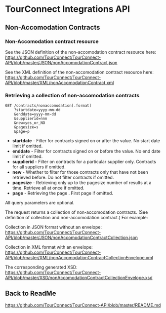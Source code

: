 TourConnect Integrations API
=============================

## Non-Accomodation Contracts

### Non-Accomodation contract resource

See the JSON definition of the non-accomodation contract resource here:
https://github.com/TourConnect/TourConnect-API/blob/master/JSON/nonAccomodationContract.json

See the XML definition of the non-accomodation contract resource here:
https://github.com/TourConnect/TourConnect-API/blob/master/XML/nonAccomodationContract.xml

### Retrieving a collection of non-accomodation contracts

```
GET /contracts/nonaccomodation[.format]
	?startdate=yyyy-mm-dd
	&enddate=yyyy-mm-dd
	&supplierid=nnn
	&new=yes_or_NO
	&pagesize=s
	&page=p
```

* **startdate** - Filter for contracts signed on or after the value. No start date limit if omitted.
* **enddate** - Filter for contracts signed on or before the value. No end date limit if omitted.
* **supplierid** - Filter on contracts for a particular supplier only. Contracts for all suppliers if omitted.
* **new** - Whether to filter for those contracts only that have not been retrieved before. Do not filter contracts if omitted.
* **pagesize** - Retrieving only up to the pagesize number of results at a time. Retrieve all at once if omitted.
* **page** - Retrieving the page . First page if omitted.

All query parameters are optional.

The request returns a collection of non-accomodation contracts. (See definition of collection and non-accomodation contract.) For example:

Collection in JSON format without an envelope:
https://github.com/TourConnect/TourConnect-API/blob/master/JSON/nonAccomodationContractCollection.json

Collection in XML format with an envelope:
https://github.com/TourConnect/TourConnect-API/blob/master/XML/nonAccomodationContractCollectionEnvelope.xml

The corresponding generated XSD:
https://github.com/TourConnect/TourConnect-API/blob/master/XSD/nonAccomodationContractCollectionEnvelope.xsd

## Back to ReadMe
https://github.com/TourConnect/TourConnect-API/blob/master/README.md
